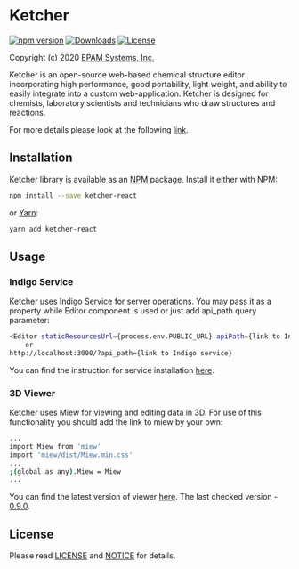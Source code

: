# Ketcher

[![npm version](https://img.shields.io/npm/v/ketcher-react)](https://www.npmjs.com/package/ketcher-react)
[![Downloads](https://img.shields.io/npm/dm/ketcher-react)](https://www.npmjs.com/package/ketcher-react)
[![License](https://img.shields.io/badge/License-Apache%202.0-blue.svg)](https://opensource.org/licenses/Apache-2.0)

Copyright (c) 2020 [EPAM Systems, Inc.](https://www.epam.com/)

Ketcher is an open-source web-based chemical structure editor incorporating high performance, good portability, light weight, and ability to easily integrate into a custom web-application. Ketcher is designed for chemists, laboratory scientists and technicians who draw structures and reactions.

For more details please look at the following [link](https://github.com/epam/ketcher/blob/master/README.md).

## Installation

Ketcher library is available as an [NPM](https://www.npmjs.com/) package. Install it either with NPM:

```sh
npm install --save ketcher-react
```

or [Yarn](https://yarnpkg.com/):

```sh
yarn add ketcher-react
```

## Usage

### Indigo Service

Ketcher uses Indigo Service for server operations.
You may pass it as a property while Editor component is used or just add api_path query parameter:

```sh
<Editor staticResourcesUrl={process.env.PUBLIC_URL} apiPath={link to Indigo service} />
    or
http://localhost:3000/?api_path={link to Indigo service}
```

You can find the instruction for service installation
[here](http://lifescience.opensource.epam.com/indigo/service/index.html).

### 3D Viewer

Ketcher uses Miew for viewing and editing data in 3D.
For use of this functionality you should add the link to miew by your own:

```sh
...
import Miew from 'miew'
import 'miew/dist/Miew.min.css'
...
;(global as any).Miew = Miew
...
```

You can find the latest version of viewer [here](https://github.com/epam/miew).
The last checked version - [0.9.0](https://github.com/epam/miew/releases/tag/v0.9.0).

## License

Please read [LICENSE](./../../LICENSE) and [NOTICE](./../../NOTICE) for details.
